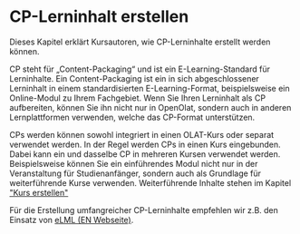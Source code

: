 # CP-Lerninhalt erstellen

Dieses Kapitel erklärt Kursautoren, wie CP-Lerninhalte erstellt werden können.

CP steht für „Content-Packaging“ und ist ein E-Learning-Standard für
Lerninhalte. Ein Content-Packaging ist ein in sich abgeschlossener Lerninhalt
in einem standardisierten E-Learning-Format, beispielsweise ein Online-Modul
zu Ihrem Fachgebiet. Wenn Sie Ihren Lerninhalt als CP aufbereiten, können Sie
ihn nicht nur in OpenOlat, sondern auch in anderen Lernplattformen verwenden,
welche das CP-Format unterstützen.

CPs werden können sowohl integriert in einen OLAT-Kurs oder separat verwendet
werden. In der Regel werden CPs in einen Kurs eingebunden. Dabei kann ein und
dasselbe CP in mehreren Kursen verwendet werden. Beispielsweise können Sie ein
einführendes Modul nicht nur in der Veranstaltung für Studienanfänger, sondern
auch als Grundlage für weiterführende Kurse verwenden. Weiterführende Inhalte stehen im Kapitel ["Kurs erstellen"](course_create/index.de.md)

Für die Erstellung umfangreicher CP-Lerninhalte empfehlen wir z.B. den Einsatz
von [eLML (EN Webseite)](http://www.elml.org/website/en/html/index.html "eLML.org").
